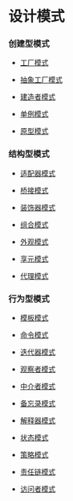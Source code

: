 # 设计模式

### 创建型模式

* [工厂模式](FactoryPattern)

* [抽象工厂模式](AbstractFactoryPattern)

* [建造者模式](BuilderPattern)

* [单例模式](SingletonPattern)

* [原型模式](PrototypePattern)

### 结构型模式

* [适配器模式](AdapterPattern)

* [桥接模式](BridgePattern)

* [装饰器模式](DecoratorPattern)

* [组合模式](CompositePattern)

* [外观模式](FacadePattern)

* [享元模式](FlyweightPattern)

* [代理模式]()

### 行为型模式

* [模板模式]()

* [命令模式]()

* [迭代器模式]()

* [观察者模式]()

* [中介者模式]()

* [备忘录模式]()

* [解释器模式]()

* [状态模式]()

* [策略模式]()

* [责任链模式]()

* [访问者模式]()
